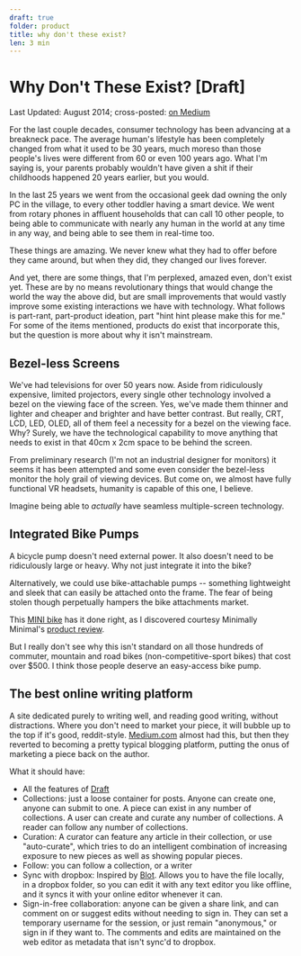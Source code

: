 ```yaml
---
draft: true
folder: product
title: why don't these exist?
len: 3 min
---
```


# Why Don't These Exist? \[Draft\]
<div class="essay-date"><span class="essay-map">Last Updated:</span> August 2014; <span class="essay-map">cross-posted:</span> <a href="https://medium.com/@keerthiko/toys-to-games-25d35b40425d">on Medium</a></div>

For the last couple decades, consumer technology has been advancing at a breakneck pace. The average human's lifestyle has been completely changed from what it used to be 30 years, much moreso than those people's lives were different from 60 or even 100 years ago. What I'm saying is, your parents probably wouldn't have given a shit if their childhoods happened 20 years earlier, but you would.

In the last 25 years we went from the occasional geek dad owning the only PC in the village, to every other toddler having a smart device. We went from rotary phones in affluent households that can call 10 other people, to being able to communicate with nearly any human in the world at any time in any way, and being able to see them in real-time too.

These things are amazing. We never knew what they had to offer before they came around, but when they did, they changed our lives forever. 

And yet, there are some things, that I'm perplexed, amazed even, don't exist yet. These are by no means revolutionary things that would change the world the way the above did, but are small improvements that would vastly improve some existing interactions we have with technology. What follows is part-rant, part-product ideation, part "hint hint please make this for me." For some of the items mentioned, products do exist that incorporate this, but the question is more about why it isn't mainstream.

## Bezel-less Screens
We've had televisions for over 50 years now. Aside from ridiculously expensive, limited projectors, every single other technology involved a bezel on the viewing face of the screen. Yes, we've made them thinner and lighter and cheaper and brighter and have better contrast. But really, CRT, LCD, LED, OLED, all of them feel a necessity for a bezel on the viewing face. Why? Surely, we have the technological capability to move anything that needs to exist in that 40cm x 2cm space to be behind the screen.

From preliminary research (I'm not an industrial designer for monitors) it seems it has been attempted and some even consider the bezel-less monitor the holy grail of viewing devices. But come on, we almost have fully functional VR headsets, humanity is capable of this one, I believe.

Imagine being able to *actually* have seamless multiple-screen technology. 

## Integrated Bike Pumps
A bicycle pump doesn't need external power. It also doesn't need to be ridiculously large or heavy. Why not just integrate it into the bike?

Alternatively, we could use bike-attachable pumps -- something lightweight and sleek that can easily be attached onto the frame. The fear of being stolen though perpetually hampers the bike attachments market.

This [MINI bike](http://www.shopminiusa.com/PRODUCT/822/MINI-FOLDING-BIKE) has it done right, as I discovered courtesy Minimally Minimal's [product review](http://www.minimallyminimal.com/blog/mini-folding-bike-review).

But I really don't see why this isn't standard on all those hundreds of commuter, mountain and road bikes (non-competitive-sport bikes) that cost over $500. I think those people deserve an easy-access bike pump.

## The best online writing platform
A site dedicated purely to writing well, and reading good writing, without distractions. Where you don't need to market your piece, it will bubble up to the top if it's good, reddit-style. [Medium.com](http://medium.com) almost had this, but then they reverted to becoming a pretty typical blogging platform, putting the onus of marketing a piece back on the author.

What it should have:
* All the features of [Draft](http://draftin.com)
* Collections: just a loose container for posts. Anyone can create one, anyone can submit to one. A piece can exist in any number of collections. A user can create and curate any number of collections. A reader can follow any number of collections.
* Curation: A curator can feature any article in their collection, or use "auto-curate", which tries to do an intelligent combination of increasing exposure to new pieces as well as showing popular pieces. 
* Follow: you can follow a collection, or a writer
* Sync with dropbox: Inspired by [Blot](http://blot.im). Allows you to have the file locally, in a dropbox folder, so you can edit it with any text editor you like offline, and it syncs it with your online editor whenever it can.
* Sign-in-free collaboration: anyone can be given a share link, and can comment on or suggest edits without needing to sign in. They can set a temporary username for the session, or just remain "anonymous," or sign in if they want to. The comments and edits are maintained on the web editor as metadata that isn't sync'd to dropbox.



